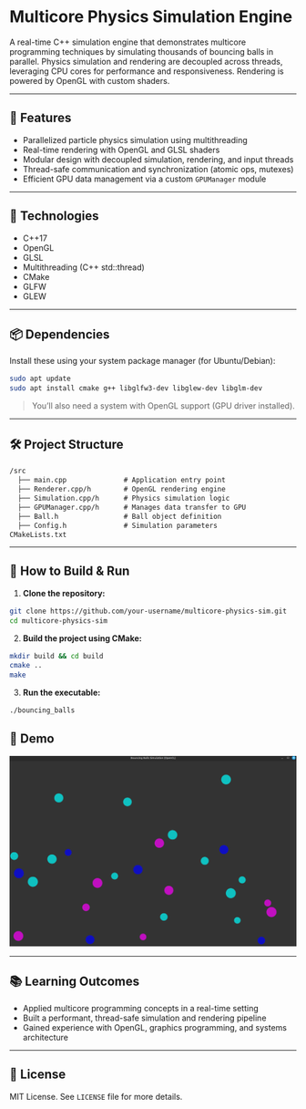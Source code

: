# Multicore Physics Simulation Engine

A real-time C++ simulation engine that demonstrates multicore programming techniques by simulating thousands of bouncing balls in parallel. Physics simulation and rendering are decoupled across threads, leveraging CPU cores for performance and responsiveness. Rendering is powered by OpenGL with custom shaders.

---

## 🚀 Features

- Parallelized particle physics simulation using multithreading
- Real-time rendering with OpenGL and GLSL shaders
- Modular design with decoupled simulation, rendering, and input threads
- Thread-safe communication and synchronization (atomic ops, mutexes)
- Efficient GPU data management via a custom `GPUManager` module

---

## 🧠 Technologies

- C++17
- OpenGL
- GLSL
- Multithreading (C++ std::thread)
- CMake
- GLFW
- GLEW

---

## 📦 Dependencies

Install these using your system package manager (for Ubuntu/Debian):

```bash
sudo apt update
sudo apt install cmake g++ libglfw3-dev libglew-dev libglm-dev
```

> You’ll also need a system with OpenGL support (GPU driver installed).

---

## 🛠️ Project Structure

```
/src
  ├── main.cpp              # Application entry point
  ├── Renderer.cpp/h        # OpenGL rendering engine
  ├── Simulation.cpp/h      # Physics simulation logic
  ├── GPUManager.cpp/h      # Manages data transfer to GPU
  ├── Ball.h                # Ball object definition
  ├── Config.h              # Simulation parameters
CMakeLists.txt
```

---

## 🧪 How to Build & Run

1. **Clone the repository:**

```bash
git clone https://github.com/your-username/multicore-physics-sim.git
cd multicore-physics-sim
```

2. **Build the project using CMake:**

```bash
mkdir build && cd build
cmake ..
make
```

3. **Run the executable:**

```bash
./bouncing_balls
```
## 📸 Demo

![Simulation Screenshot](docs/images/sim.png)


---
## 📚 Learning Outcomes

- Applied multicore programming concepts in a real-time setting
- Built a performant, thread-safe simulation and rendering pipeline
- Gained experience with OpenGL, graphics programming, and systems architecture

---

## 📄 License

MIT License. See `LICENSE` file for more details.
